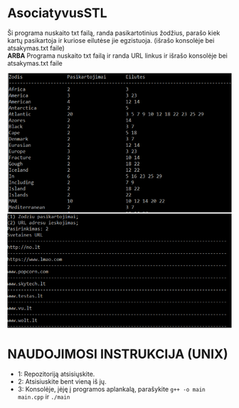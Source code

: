 # AsociatyvusSTL
Ši programa nuskaito txt failą, randa pasikartotinius žodžius, parašo kiek kartų pasikartoja ir kuriose eilutėse jie egzistuoja. (išrašo konsolėje bei atsakymas.txt faile)  
**ARBA**
Programa nuskaito txt failą ir randa URL linkus ir išrašo konsolėje bei atsakymas.txt faile

![](pirmas.png)
![](antras.png)

# NAUDOJIMOSI INSTRUKCIJA (UNIX) 
- 1: Repozitoriją atsisiųskite.
- 2: Atsisiuskite bent vieną iš jų.
- 3: Konsolėje, įėję į programos aplankalą, parašykite `g++ -o main main.cpp` ir `./main`
